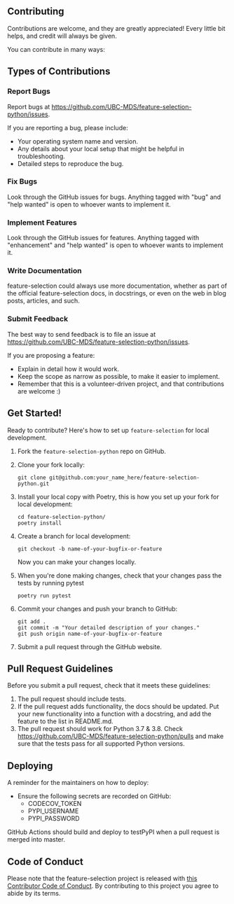 
## Contributing

Contributions are welcome, and they are greatly appreciated! Every little bit
helps, and credit will always be given.

You can contribute in many ways:

## Types of Contributions


### Report Bugs

Report bugs at https://github.com/UBC-MDS/feature-selection-python/issues.

If you are reporting a bug, please include:

* Your operating system name and version.
* Any details about your local setup that might be helpful in troubleshooting.
* Detailed steps to reproduce the bug.

### Fix Bugs

Look through the GitHub issues for bugs. Anything tagged with "bug" and "help
wanted" is open to whoever wants to implement it.

### Implement Features

Look through the GitHub issues for features. Anything tagged with "enhancement"
and "help wanted" is open to whoever wants to implement it.

### Write Documentation

feature-selection could always use more documentation, whether as part of the
official feature-selection docs, in docstrings, or even on the web in blog posts,
articles, and such.

### Submit Feedback

The best way to send feedback is to file an issue at https://github.com/UBC-MDS/feature-selection-python/issues.

If you are proposing a feature:

* Explain in detail how it would work.
* Keep the scope as narrow as possible, to make it easier to implement.
* Remember that this is a volunteer-driven project, and that contributions
  are welcome :)

## Get Started!

Ready to contribute? Here's how to set up `feature-selection` for local development.

1. Fork the `feature-selection-python` repo on GitHub.

2. Clone your fork locally:

	```
	git clone git@github.com:your_name_here/feature-selection-python.git
	```

3. Install your local copy with Poetry, this is how you set up your fork for local development:

	```
	cd feature-selection-python/
	poetry install
	```

4. Create a branch for local development:

	```
	git checkout -b name-of-your-bugfix-or-feature
	```

   	Now you can make your changes locally.

5. When you're done making changes, check that your changes pass the tests by running pytest

	```
	poetry run pytest
	```

6. Commit your changes and push your branch to GitHub:

	```
	git add .
	git commit -m "Your detailed description of your changes."
	git push origin name-of-your-bugfix-or-feature
	```

7. Submit a pull request through the GitHub website.

## Pull Request Guidelines

Before you submit a pull request, check that it meets these guidelines:

1. The pull request should include tests.
2. If the pull request adds functionality, the docs should be updated. Put
   your new functionality into a function with a docstring, and add the
   feature to the list in README.md.
3. The pull request should work for Python 3.7 & 3.8. Check https://github.com/UBC-MDS/feature-selection-python/pulls and make sure that the tests pass for all supported Python versions.

## Deploying

A reminder for the maintainers on how to deploy:

- Ensure the following secrets are recorded on GitHub:
	- CODECOV_TOKEN
	- PYPI_USERNAME
 	- PYPI_PASSWORD

 GitHub Actions should build and deploy to testPyPI when a pull request is merged into master.

## Code of Conduct

Please note that the feature-selection project is released with [this Contributor Code of Conduct](CONDUCT.md). By contributing to this project you agree to abide by its terms.
